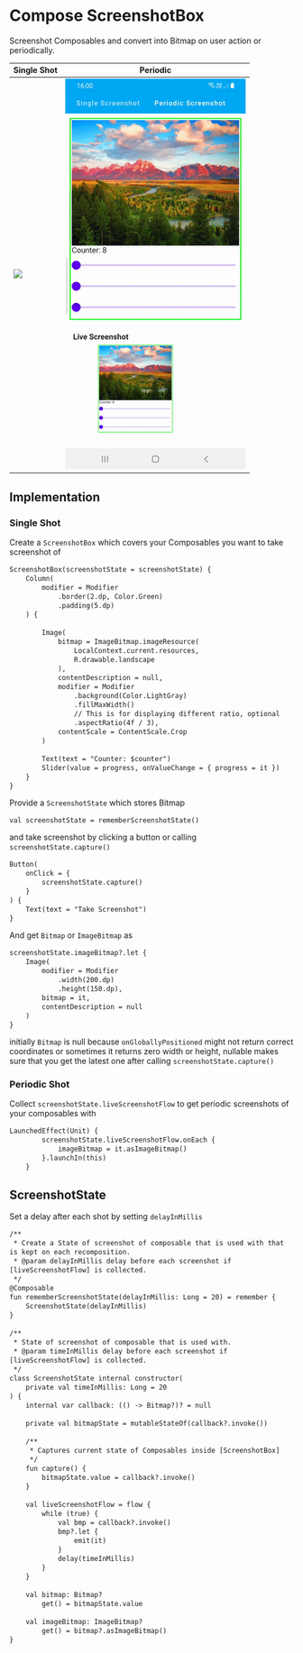 # Compose ScreenshotBox

Screenshot Composables and convert into Bitmap on user action or periodically.

| Single Shot | Periodic |
| ----------|-----------|
| <img src="./art/screenshot.gif"/> | <img src="./art/periodic_screenshot.gif"/> |

## Implementation

### Single Shot

Create a `ScreenshotBox` which covers your Composables you want to take screenshot of

```
ScreenshotBox(screenshotState = screenshotState) {
    Column(
        modifier = Modifier
            .border(2.dp, Color.Green)
            .padding(5.dp)
    ) {

        Image(
            bitmap = ImageBitmap.imageResource(
                LocalContext.current.resources,
                R.drawable.landscape
            ),
            contentDescription = null,
            modifier = Modifier
                .background(Color.LightGray)
                .fillMaxWidth()
                // This is for displaying different ratio, optional
                .aspectRatio(4f / 3),
            contentScale = ContentScale.Crop
        )

        Text(text = "Counter: $counter")
        Slider(value = progress, onValueChange = { progress = it })
    }
}
```

Provide a `ScreenshotState` which stores Bitmap

```
val screenshotState = rememberScreenshotState()
```

and take screenshot by clicking a button or calling `screenshotState.capture()`

```
Button(
    onClick = { 
        screenshotState.capture()
    }
) { 
    Text(text = "Take Screenshot")
}
```
And get `Bitmap` or `ImageBitmap` as

```
screenshotState.imageBitmap?.let {
    Image(
        modifier = Modifier
            .width(200.dp)
            .height(150.dp),
        bitmap = it,
        contentDescription = null
    )
}
```

initially `Bitmap` is null because `onGloballyPositioned` might not return correct coordinates or
sometimes it returns zero width or height, nullable makes sure that you get the latest one after
calling `screenshotState.capture()`

### Periodic Shot

Collect `screenshotState.liveScreenshotFlow` to get periodic screenshots of your composables with

```
LaunchedEffect(Unit) {
        screenshotState.liveScreenshotFlow.onEach {
            imageBitmap = it.asImageBitmap()
        }.launchIn(this)
    }
```

## ScreenshotState

Set a delay after each shot by setting `delayInMillis`

```
/**
 * Create a State of screenshot of composable that is used with that is kept on each recomposition.
 * @param delayInMillis delay before each screenshot if [liveScreenshotFlow] is collected.
 */
@Composable
fun rememberScreenshotState(delayInMillis: Long = 20) = remember {
    ScreenshotState(delayInMillis)
}

/**
 * State of screenshot of composable that is used with.
 * @param timeInMillis delay before each screenshot if [liveScreenshotFlow] is collected.
 */
class ScreenshotState internal constructor(
    private val timeInMillis: Long = 20
) {
    internal var callback: (() -> Bitmap?)? = null

    private val bitmapState = mutableStateOf(callback?.invoke())

    /**
     * Captures current state of Composables inside [ScreenshotBox]
     */
    fun capture() {
        bitmapState.value = callback?.invoke()
    }

    val liveScreenshotFlow = flow {
        while (true) {
            val bmp = callback?.invoke()
            bmp?.let {
                emit(it)
            }
            delay(timeInMillis)
        }
    }

    val bitmap: Bitmap?
        get() = bitmapState.value

    val imageBitmap: ImageBitmap?
        get() = bitmap?.asImageBitmap()
}

```